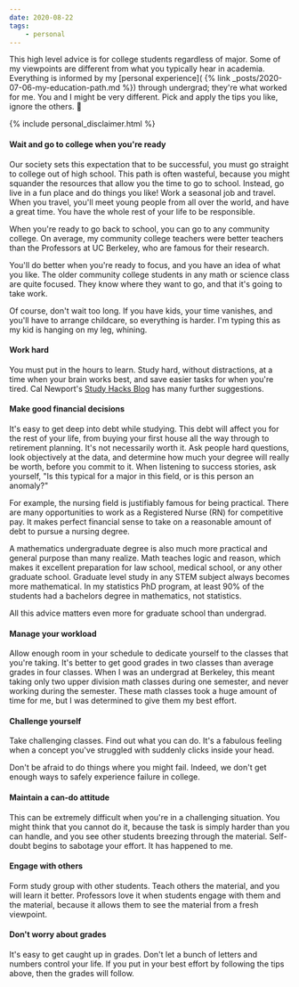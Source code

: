 ```yaml
---
date: 2020-08-22
tags:
    - personal
---
```


This high level advice is for college students regardless of major.
Some of my viewpoints are different from what you typically hear in academia.
Everything is informed by my [personal experience]( {% link _posts/2020-07-06-my-education-path.md %}) through undergrad; they're what worked for me.
You and I might be very different.
Pick and apply the tips you like, ignore the others. 🤘

{% include personal_disclaimer.html %}


#### Wait and go to college when you're ready

Our society sets this expectation that to be successful, you must go straight to college out of high school.
This path is often wasteful, because you might squander the resources that allow you the time to go to school.
Instead, go live in a fun place and do things you like!
Work a seasonal job and travel.
When you travel, you'll meet young people from all over the world, and have a great time.
You have the whole rest of your life to be responsible.

When you're ready to go back to school, you can go to any community college.
On average, my community college teachers were better teachers than the Professors at UC Berkeley, who are famous for their research.

You'll do better when you're ready to focus, and you have an idea of what you like.
The older community college students in any math or science class are quite focused.
They know where they want to go, and that it's going to take work.

Of course, don't wait too long.
If you have kids, your time vanishes, and you'll have to arrange childcare, so everything is harder.
I'm typing this as my kid is hanging on my leg, whining.


#### Work hard

You must put in the hours to learn.
Study hard, without distractions, at a time when your brain works best, and save easier tasks for when you're tired.
Cal Newport's [Study Hacks Blog](https://www.calnewport.com/blog/) has many further suggestions.


#### Make good financial decisions

It's easy to get deep into debt while studying.
This debt will affect you for the rest of your life, from buying your first house all the way through to retirement planning.
It's not necessarily worth it.
Ask people hard questions, look objectively at the data, and determine how much your degree will really be worth, before you commit to it.
When listening to success stories, ask yourself, "Is this typical for a major in this field, or is this person an anomaly?"

For example, the nursing field is justifiably famous for being practical.
There are many opportunities to work as a Registered Nurse (RN) for competitive pay.
It makes perfect financial sense to take on a reasonable amount of debt to pursue a nursing degree.

A mathematics undergraduate degree is also much more practical and general purpose than many realize.
Math teaches logic and reason, which makes it excellent preparation for law school, medical school, or any other graduate school.
Graduate level study in any STEM subject always becomes more mathematical.
In my statistics PhD program, at least 90% of the students had a bachelors degree in mathematics, not statistics.

All this advice matters even more for graduate school than undergrad.


#### Manage your workload

Allow enough room in your schedule to dedicate yourself to the classes that you're taking.
It's better to get good grades in two classes than average grades in four classes.
When I was an undergrad at Berkeley, this meant taking only two upper division math classes during one semester, and never working during the semester.
These math classes took a huge amount of time for me, but I was determined to give them my best effort.


#### Challenge yourself

Take challenging classes.
Find out what you can do.
It's a fabulous feeling when a concept you've struggled with suddenly clicks inside your head.

Don't be afraid to do things where you might fail.
Indeed, we don't get enough ways to safely experience failure in college.


#### Maintain a can-do attitude

This can be extremely difficult when you're in a challenging situation.
You might think that you cannot do it, because the task is simply harder than you can handle, and you see other students breezing through the material.
Self-doubt begins to sabotage your effort.
It has happened to me.


#### Engage with others

Form study group with other students.
Teach others the material, and you will learn it better.
Professors love it when students engage with them and the material, because it allows them to see the material from a fresh viewpoint.


#### Don't worry about grades

It's easy to get caught up in grades.
Don't let a bunch of letters and numbers control your life.
If you put in your best effort by following the tips above, then the grades will follow.
